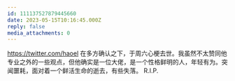 ```yaml
---
id: 111137527879445660
date: 2023-05-15T10:16:45.000Z
reply: false
media_attachments: 0
---
```


https://twitter.com/haoel 在多方确认之下，于周六心梗去世。我虽然不太赞同他专业之外的一些观点，但他确实是一位大佬，是一个性格鲜明的人，年轻有为。突闻噩耗，面对着一个鲜活生命的逝去，有些失落。 R.I.P.

